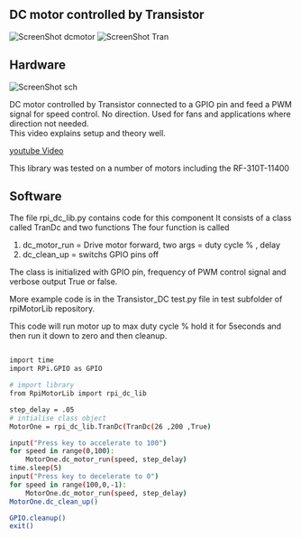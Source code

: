 DC motor controlled by Transistor
-------------------------------------------------

![ScreenShot dcmotor](https://github.com/gavinlyonsrepo/RpiMotorLib/blob/master/screenshot/RF310T11400.jpg)
![ScreenShot Tran](https://github.com/gavinlyonsrepo/RpiMotorLib/blob/master/screenshot/tran.jpg)


Hardware
--------------------------------------------


![ScreenShot sch](https://github.com/gavinlyonsrepo/RpiMotorLib/blob/master/screenshot/motor_gpio.jpg)

DC motor controlled by Transistor connected to a GPIO pin and feed a PWM 
signal for speed control. No direction.
Used for fans and applications where direction not needed.   
This video explains setup and theory well.

[youtube Video](https://www.youtube.com/watch?v=W7cV9_W12sM)

This library was tested on a number of motors including the RF-310T-11400
  
Software
-------------------------------------------

The file rpi_dc_lib.py contains code for this component
It consists of a class called TranDc and two functions
The four function is called 
1. dc_motor_run = Drive motor forward, two args = duty cycle % , delay
2. dc_clean_up = switchs GPIO pins off

The class is initialized with GPIO pin, frequency of PWM control signal 
and verbose output True or false.

More example code is in the Transistor_DC test.py file in test subfolder of 
rpiMotorLib repository.

This code will run motor up to max duty cycle % hold it for 
5seconds and then run it down to zero and then cleanup.

```sh

import time 
import RPi.GPIO as GPIO

# import library
from RpiMotorLib import rpi_dc_lib

step_delay = .05
# intialise class object
MotorOne = rpi_dc_lib.TranDc(TranDc(26 ,200 ,True)

input("Press key to accelerate to 100") 
for speed in range(0,100):
    MotorOne.dc_motor_run(speed, step_delay)
time.sleep(5)
input("Press key to decelerate to 0") 
for speed in range(100,0,-1):
    MotorOne.dc_motor_run(speed, step_delay)
MotorOne.dc_clean_up() 

GPIO.cleanup()
exit()

```



